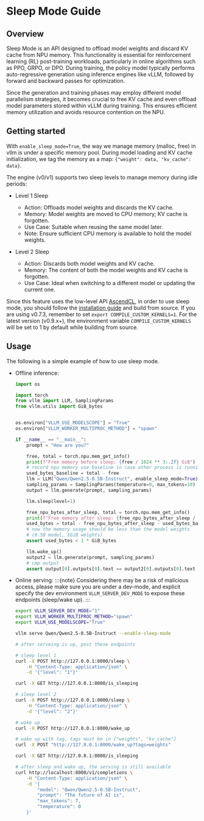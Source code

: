 # Sleep Mode Guide

## Overview

Sleep Mode is an API designed to offload model weights and discard KV cache from NPU memory. This functionality is essential for reinforcement learning (RL) post-training workloads, particularly in online algorithms such as PPO, GRPO, or DPO. During training, the policy model typically performs auto-regressive generation using inference engines like vLLM, followed by forward and backward passes for optimization.

Since the generation and training phases may employ different model parallelism strategies, it becomes crucial to free KV cache and even offload model parameters stored within vLLM during training. This ensures efficient memory utilization and avoids resource contention on the NPU.

## Getting started

With `enable_sleep_mode=True`, the way we manage memory (malloc, free) in vllm is under a specific memory pool. During model loading and KV cache initialization, we tag the memory as a map: `{"weight": data, "kv_cache": data}`.

The engine (v0/v1) supports two sleep levels to manage memory during idle periods:

- Level 1 Sleep
    - Action: Offloads model weights and discards the KV cache.
    - Memory: Model weights are moved to CPU memory; KV cache is forgotten.
    - Use Case: Suitable when reusing the same model later.
    - Note: Ensure sufficient CPU memory is available to hold the model weights.

- Level 2 Sleep
    - Action: Discards both model weights and KV cache.
    - Memory: The content of both the model weights and KV cache is forgotten.
    - Use Case: Ideal when switching to a different model or updating the current one.

Since this feature uses the low-level API [AscendCL](https://www.hiascend.com/document/detail/zh/CANNCommunityEdition/82RC1alpha002/API/appdevgapi/appdevgapi_07_0000.html), in order to use sleep mode, you should follow the [installation guide](https://vllm-ascend.readthedocs.io/en/latest/installation.html) and build from source. If you are using v0.7.3, remember to set `export COMPILE_CUSTOM_KERNELS=1`. For the latest version (v0.9.x+), the environment variable `COMPILE_CUSTOM_KERNELS` will be set to 1 by default while building from source.

## Usage

The following is a simple example of how to use sleep mode.

- Offline inference:

    ```python
    import os

    import torch
    from vllm import LLM, SamplingParams
    from vllm.utils import GiB_bytes


    os.environ["VLLM_USE_MODELSCOPE"] = "True"
    os.environ["VLLM_WORKER_MULTIPROC_METHOD"] = "spawn"

    if __name__ == "__main__":
        prompt = "How are you?"

        free, total = torch.npu.mem_get_info()
        print(f"Free memory before sleep: {free / 1024 ** 3:.2f} GiB")
        # record npu memory use baseline in case other process is running
        used_bytes_baseline = total - free
        llm = LLM("Qwen/Qwen2.5-0.5B-Instruct", enable_sleep_mode=True)
        sampling_params = SamplingParams(temperature=0, max_tokens=10)
        output = llm.generate(prompt, sampling_params)

        llm.sleep(level=1)

        free_npu_bytes_after_sleep, total = torch.npu.mem_get_info()
        print(f"Free memory after sleep: {free_npu_bytes_after_sleep / 1024 ** 3:.2f} GiB")
        used_bytes = total - free_npu_bytes_after_sleep - used_bytes_baseline
        # now the memory usage should be less than the model weights
        # (0.5B model, 1GiB weights)
        assert used_bytes < 1 * GiB_bytes

        llm.wake_up()
        output2 = llm.generate(prompt, sampling_params)
        # cmp output
        assert output[0].outputs[0].text == output2[0].outputs[0].text
    ```

- Online serving:
    :::{note}
    Considering there may be a risk of malicious access, please make sure you are under a dev-mode, and explicit specify the dev environment `VLLM_SERVER_DEV_MODE` to expose these endpoints (sleep/wake up).
    :::

    ```bash
    export VLLM_SERVER_DEV_MODE="1"
    export VLLM_WORKER_MULTIPROC_METHOD="spawn"
    export VLLM_USE_MODELSCOPE="True"

    vllm serve Qwen/Qwen2.5-0.5B-Instruct --enable-sleep-mode

    # after serveing is up, post these endpoints

    # sleep level 1
    curl -X POST http://127.0.0.1:8000/sleep \
        -H "Content-Type: application/json" \
        -d '{"level": "1"}'

    curl -X GET http://127.0.0.1:8000/is_sleeping

    # sleep level 2
    curl -X POST http://127.0.0.1:8000/sleep \
        -H "Content-Type: application/json" \
        -d '{"level": "2"}'

    # wake up
    curl -X POST http://127.0.0.1:8000/wake_up

    # wake up with tag, tags must be in ["weights", "kv_cache"]
    curl -X POST "http://127.0.0.1:8000/wake_up?tags=weights"

    curl -X GET http://127.0.0.1:8000/is_sleeping

    # after sleep and wake up, the serving is still available
    curl http://localhost:8000/v1/completions \
        -H "Content-Type: application/json" \
        -d '{
            "model": "Qwen/Qwen2.5-0.5B-Instruct",
            "prompt": "The future of AI is",
            "max_tokens": 7,
            "temperature": 0
        }'
    ```
